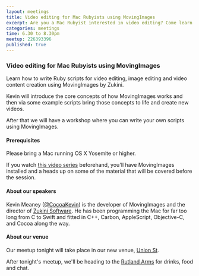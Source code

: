 ```yaml
---
layout: meetings
title: Video editing for Mac Rubyists using MovingImages
excerpt: Are you a Mac Rubyist interested in video editing? Come learn about MovingImages
categories: meetings
time: 6.30 to 8.30pm
meetup: 226393396
published: true
---
```


### Video editing for Mac Rubyists using MovingImages

Learn how to write Ruby scripts for video editing, image editing and video content creation using MovingImages by Zukini.

Kevin will introduce the core concepts of how MovingImages works and then via some example scripts bring those concepts to life and create new videos.

After that we will have a workshop where you can write your own scripts using MovingImages.

#### Prerequisites

Please bring a Mac running OS X Yosemite or higher.

If you watch [this video series](http://zukini.eu/getting-started-with-scripting-movingimages-in-ruby/) beforehand, you'll have MovingImages installed and a heads up on some of the material that will be covered before the session.

#### About our speakers

Kevin Meaney ([@CocoaKevin](http://twitter.com/CocoaKevin)) is the developer of MovingImages and the director of [Zukini Software](http://zukini.eu/). He has been programming the Mac for far too long from C to Swift and fitted in C++, Carbon, AppleScript, Objective-C, and Cocoa along the way.

#### About our venue

Our meetup tonight will take place in our new venue, [Union St](http://www.union-st.org).

After tonight's meetup, we'll be heading to the [Rutland Arms](http://www.therutlandarmssheffield.co.uk/) for drinks, food and chat.
